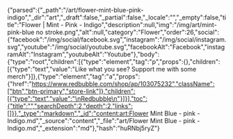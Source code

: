 {"parsed":{"_path":"/art/flower-mint-blue-pink-indigo","_dir":"art","_draft":false,"_partial":false,"_locale":"","_empty":false,"title":"Flower | Mint - Pink - Indigo","description":null,"img":"/img/art/mint-pink-blue no stroke.png","alt":null,"category":"Flower","order":26,"social":{"facebook":"/img/social/facebook.svg","instagram":"/img/social/instagram.svg","youtube":"/img/social/youtube.svg","facebookAlt":"Facebook","instagramAlt":"Instagram","youtubeAlt":"Youtube"},"body":{"type":"root","children":[{"type":"element","tag":"p","props":{},"children":[{"type":"text","value":"Like what you see? Support me with some merch"}]},{"type":"element","tag":"a","props":{"href":"https://www.redbubble.com/shop/ap/103075232","className":["btn","btn-primary","store-link"]},"children":[{"type":"text","value":"\nRedbubble\n"}]}],"toc":{"title":"","searchDepth":2,"depth":2,"links":[]}},"_type":"markdown","_id":"content:art:Flower Mint Blue - pink - Indigo.md","_source":"content","_file":"art/Flower Mint Blue - pink - Indigo.md","_extension":"md"},"hash":"huRNbj5ryZ"}